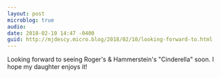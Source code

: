 ```yaml
---
layout: post
microblog: true
audio: 
date: 2018-02-10 14:47 -0400
guid: http://mjdescy.micro.blog/2018/02/10/looking-forward-to.html
---
```

Looking forward to seeing Roger's & Hammerstein's "Cinderella" soon. I hope my daughter enjoys it!
